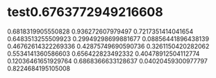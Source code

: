 # test0.6763772949216608
0.6818319905550828
0.936272607979497
0.7217351414041654
0.6483513255509923
0.29949298699881677
0.08856441896438139
0.46762614322269336
0.42875749690590736
0.3261150420282062
0.5534141360586603
0.656422823492332
0.40478912504112774
0.12036461651929764
0.6868366633128637
0.04020459300977797
0.8224684195105008
